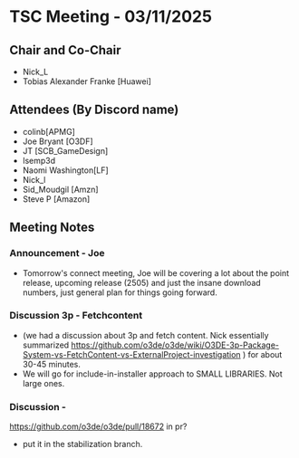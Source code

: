 # TSC Meeting - 03/11/2025

## Chair and Co-Chair
* Nick_L
* Tobias Alexander Franke [Huawei]

## Attendees (By Discord name)
* colinb[APMG]
* Joe Bryant [O3DF]
* JT [SCB_GameDesign]
* lsemp3d
* Naomi Washington[LF]
* Nick_l
* Sid_Moudgil [Amzn]
* Steve P [Amazon]

## Meeting Notes

### Announcement - Joe
* Tomorrow's connect meeting, Joe will be covering a lot about the point release, upcoming release (2505) and
  just the insane download numbers, just general plan for things going forward.

### Discussion 3p - Fetchcontent
* (we had a discussion about 3p and fetch content.  Nick essentially summarized https://github.com/o3de/o3de/wiki/O3DE-3p-Package-System-vs-FetchContent-vs-ExternalProject-investigation ) for about 30-45 minutes.
* We will go for include-in-installer approach to SMALL LIBRARIES. Not large ones.

### Discussion - 
https://github.com/o3de/o3de/pull/18672 in pr?
* put it in the stabilization branch.

